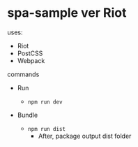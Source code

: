 # spa-sample ver Riot

uses:
- Riot
- PostCSS
- Webpack

commands

- Run
  - `npm run dev`

- Bundle
  - `npm run dist`
    - After, package output dist folder
